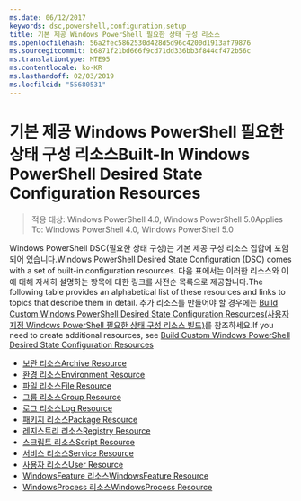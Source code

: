 ```yaml
---
ms.date: 06/12/2017
keywords: dsc,powershell,configuration,setup
title: 기본 제공 Windows PowerShell 필요한 상태 구성 리소스
ms.openlocfilehash: 56a2fec5862530d428d5d96c4200d1913af79876
ms.sourcegitcommit: b6871f21bd666f9cd71dd336bb3f844cf472b56c
ms.translationtype: MTE95
ms.contentlocale: ko-KR
ms.lasthandoff: 02/03/2019
ms.locfileid: "55680531"
---
```

# <a name="built-in-windows-powershell-desired-state-configuration-resources"></a><span data-ttu-id="35656-103">기본 제공 Windows PowerShell 필요한 상태 구성 리소스</span><span class="sxs-lookup"><span data-stu-id="35656-103">Built-In Windows PowerShell Desired State Configuration Resources</span></span>

> <span data-ttu-id="35656-104">적용 대상: Windows PowerShell 4.0, Windows PowerShell 5.0</span><span class="sxs-lookup"><span data-stu-id="35656-104">Applies To: Windows PowerShell 4.0, Windows PowerShell 5.0</span></span>

<span data-ttu-id="35656-105">Windows PowerShell DSC(필요한 상태 구성)는 기본 제공 구성 리소스 집합에 포함되어 있습니다.</span><span class="sxs-lookup"><span data-stu-id="35656-105">Windows PowerShell Desired State Configuration (DSC) comes with a set of built-in configuration resources.</span></span> <span data-ttu-id="35656-106">다음 표에서는 이러한 리소스와 이에 대해 자세히 설명하는 항목에 대한 링크를 사전순 목록으로 제공합니다.</span><span class="sxs-lookup"><span data-stu-id="35656-106">The following table provides an alphabetical list of these resources and links to topics that describe them in detail.</span></span> <span data-ttu-id="35656-107">추가 리소스를 만들어야 할 경우에는 [Build Custom Windows PowerShell Desired State Configuration Resources(사용자 지정 Windows PowerShell 필요한 상태 구성 리소스 빌드)](../../../resources/authoringResource.md)를 참조하세요.</span><span class="sxs-lookup"><span data-stu-id="35656-107">If you need to create additional resources, see [Build Custom Windows PowerShell Desired State Configuration Resources](../../../resources/authoringResource.md)</span></span>

* [<span data-ttu-id="35656-108">보관 리소스</span><span class="sxs-lookup"><span data-stu-id="35656-108">Archive Resource</span></span>](archiveResource.md)
* [<span data-ttu-id="35656-109">환경 리소스</span><span class="sxs-lookup"><span data-stu-id="35656-109">Environment Resource</span></span>](environmentResource.md)
* [<span data-ttu-id="35656-110">파일 리소스</span><span class="sxs-lookup"><span data-stu-id="35656-110">File Resource</span></span>](fileResource.md)
* [<span data-ttu-id="35656-111">그룹 리소스</span><span class="sxs-lookup"><span data-stu-id="35656-111">Group Resource</span></span>](groupResource.md)
* [<span data-ttu-id="35656-112">로그 리소스</span><span class="sxs-lookup"><span data-stu-id="35656-112">Log Resource</span></span>](logResource.md)
* [<span data-ttu-id="35656-113">패키지 리소스</span><span class="sxs-lookup"><span data-stu-id="35656-113">Package Resource</span></span>](packageResource.md)
* [<span data-ttu-id="35656-114">레지스트리 리소스</span><span class="sxs-lookup"><span data-stu-id="35656-114">Registry Resource</span></span>](registryResource.md)
* [<span data-ttu-id="35656-115">스크립트 리소스</span><span class="sxs-lookup"><span data-stu-id="35656-115">Script Resource</span></span>](scriptResource.md)
* [<span data-ttu-id="35656-116">서비스 리소스</span><span class="sxs-lookup"><span data-stu-id="35656-116">Service Resource</span></span>](serviceResource.md)
* [<span data-ttu-id="35656-117">사용자 리소스</span><span class="sxs-lookup"><span data-stu-id="35656-117">User Resource</span></span>](userResource.md)
* [<span data-ttu-id="35656-118">WindowsFeature 리소스</span><span class="sxs-lookup"><span data-stu-id="35656-118">WindowsFeature Resource</span></span>](windowsfeatureResource.md)
* [<span data-ttu-id="35656-119">WindowsProcess 리소스</span><span class="sxs-lookup"><span data-stu-id="35656-119">WindowsProcess Resource</span></span>](windowsProcessResource.md)